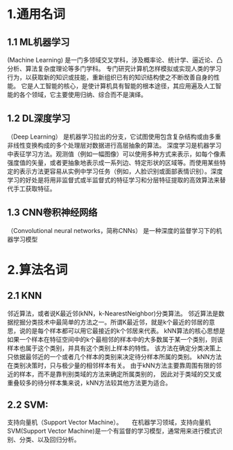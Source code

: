 # 1.通用名词
## 1.1 ML机器学习
 (Machine Learning)
是一门多领域交叉学科，涉及概率论、统计学、逼近论、凸分析、算法复杂度理论等多门学科。
专门研究计算机怎样模拟或实现人类的学习行为，以获取新的知识或技能，重新组织已有的知识结构使之不断改善自身的性能。
它是人工智能的核心，是使计算机具有智能的根本途径，其应用遍及人工智能的各个领域，它主要使用归纳、综合而不是演绎。

## 1.2 DL深度学习
（Deep Learning）
是机器学习拉出的分支，它试图使用包含复杂结构或由多重非线性变换构成的多个处理层对数据进行高层抽象的算法。
深度学习是机器学习中表征学习方法。观测值（例如一幅图像）可以使用多种方式来表示，如每个像素强度值的矢量，或者更抽象地表示成一系列边、特定形状的区域等。而使用某些特定的表示方法更容易从实例中学习任务（例如，人脸识别或面部表情识别）。深度学习的好处是将用非监督式或半监督式的特征学习和分层特征提取的高效算法来替代手工获取特征。

## 1.3 CNN卷积神经网络
（Convolutional neural networks，简称CNNs）
是一种深度的监督学习下的机器学习模型

# 2.算法名词

## 2.1 KNN
邻近算法，或者说K最近邻(kNN，k-NearestNeighbor)分类算法。
邻近算法是数据挖掘分类技术中最简单的方法之一。所谓K最近邻，就是k个最近的邻居的意思，说的是每个样本都可以用它最接近的k个邻居来代表。
kNN算法的核心思想是如果一个样本在特征空间中的k个最相邻的样本中的大多数属于某一个类别，则该样本也属于这个类别，并具有这个类别上样本的特性。
该方法在确定分类决策上只依据最邻近的一个或者几个样本的类别来决定待分样本所属的类别。
kNN方法在类别决策时，只与极少量的相邻样本有关。
由于kNN方法主要靠周围有限的邻近的样本，而不是靠判别类域的方法来确定所属类别的，
因此对于类域的交叉或重叠较多的待分样本集来说，kNN方法较其他方法更为适合。

## 2.2 SVM:
支持向量机（Support Vector Machine）。 　
在机器学习领域，支持向量机SVM(Support Vector Machine)是一个有监督的学习模型，通常用来进行模式识别、分类、以及回归分析。